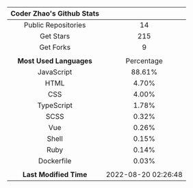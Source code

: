 | **Coder Zhao's Github Stats** | |
|:-:|:-:|
| Public Repositories | 14 |
| Get Stars | 215 |
| Get Forks | 9 |
| | |
| **Most Used Languages** | Percentage |
| JavaScript | 88.61% |
| HTML | 4.70% |
| CSS | 4.00% |
| TypeScript | 1.78% |
| SCSS | 0.32% |
| Vue | 0.26% |
| Shell | 0.15% |
| Ruby | 0.14% |
| Dockerfile | 0.03% |
| | |
| **Last Modified Time** | 2022-08-20 02:26:48 |